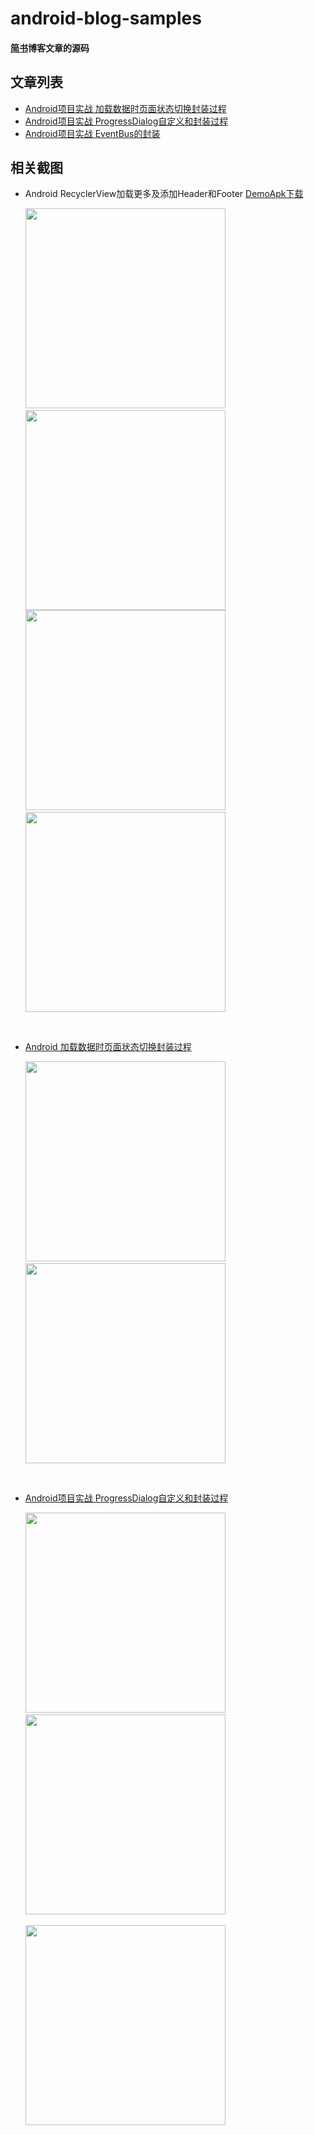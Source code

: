 # android-blog-samples
#### [简书](http://www.jianshu.com/u/fca46862a3b2)博客文章的源码
## 文章列表
* [Android项目实战 加载数据时页面状态切换封装过程](http://www.jianshu.com/p/739237652803)
* [Android项目实战 ProgressDialog自定义和封装过程](http://www.jianshu.com/p/3fd52a212c6d)
* [Android项目实战 EventBus的封装](http://www.jianshu.com/p/bf5c431872bf)
## 相关截图
* Android RecyclerView加载更多及添加Header和Footer  [DemoApk下载](https://fir.im/7k3w) <br/>

  <img src="https://github.com/wpq2014/android-blog-samples/blob/master/images/HeaderAndFooter.gif" width="320px"/>&nbsp;&nbsp;&nbsp;&nbsp;<img src="https://github.com/wpq2014/android-blog-samples/blob/master/images/LinearLayoutManager.gif" width="320px"/> <br/>
  <img src="https://github.com/wpq2014/android-blog-samples/blob/master/images/GridLayoutManager.gif" width="320px"/>&nbsp;&nbsp;&nbsp;&nbsp;<img src="https://github.com/wpq2014/android-blog-samples/blob/master/images/StaggeredGridLayoutManager.gif" width="320px"/>
<br/>

* [Android 加载数据时页面状态切换封装过程](http://www.jianshu.com/p/739237652803) <br/>

  <img src="https://github.com/wpq2014/android-blog-samples/blob/master/images/single.gif" width="320px"/>&nbsp;&nbsp;&nbsp;&nbsp;<img src="https://github.com/wpq2014/android-blog-samples/blob/master/images/multi.gif" width="320px"/>
<br/>

* [Android项目实战 ProgressDialog自定义和封装过程](http://www.jianshu.com/p/3fd52a212c6d) <br/>

  <img src="https://github.com/wpq2014/android-blog-samples/blob/master/images/系统自带的ProgressDialog.gif" width="320px"/>&nbsp;&nbsp;&nbsp;&nbsp;<img src="https://github.com/wpq2014/android-blog-samples/blob/master/images/封装系统自带的ProgressDialog.gif" width="320px"/> <br/>  
  <img src="https://github.com/wpq2014/android-blog-samples/blob/master/images/自定义ProgressDialog.gif" width="320px"/>
